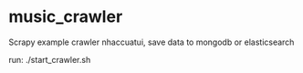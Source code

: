 # music_crawler
Scrapy example crawler nhaccuatui, save data to mongodb or elasticsearch

run:
  ./start_crawler.sh
